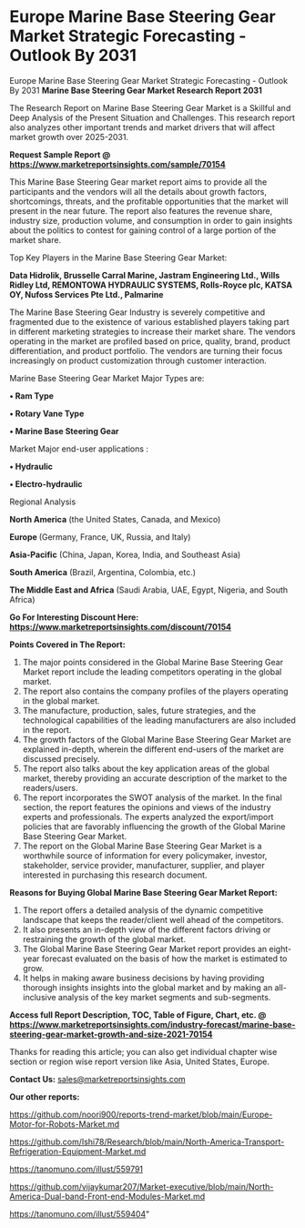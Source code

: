 # Europe Marine Base Steering Gear Market Strategic Forecasting - Outlook By 2031
Europe Marine Base Steering Gear Market Strategic Forecasting - Outlook By 2031
<strong>Marine Base Steering Gear Market Research Report 2031</strong>

The Research Report on Marine Base Steering Gear Market is a Skillful and Deep Analysis of the Present Situation and Challenges. This research report also analyzes other important trends and market drivers that will affect market growth over 2025-2031.

<strong>Request Sample Report @ <a href=https://www.marketreportsinsights.com/sample/70154>https://www.marketreportsinsights.com/sample/70154</a></strong>

This Marine Base Steering Gear market report aims to provide all the participants and the vendors will all the details about growth factors, shortcomings, threats, and the profitable opportunities that the market will present in the near future. The report also features the revenue share, industry size, production volume, and consumption in order to gain insights about the politics to contest for gaining control of a large portion of the market share.

Top Key Players in the Marine Base Steering Gear Market:

<strong>Data Hidrolik, Brusselle Carral Marine, Jastram Engineering Ltd., Wills Ridley Ltd, REMONTOWA HYDRAULIC SYSTEMS, Rolls-Royce plc, KATSA OY, Nufoss Services Pte Ltd., Palmarine</strong>

The Marine Base Steering Gear Industry is severely competitive and fragmented due to the existence of various established players taking part in different marketing strategies to increase their market share. The vendors operating in the market are profiled based on price, quality, brand, product differentiation, and product portfolio. The vendors are turning their focus increasingly on product customization through customer interaction.

Marine Base Steering Gear Market Major Types are:

<strong>• Ram Type

• Rotary Vane Type

• Marine Base Steering Gear</strong>

Market Major end-user applications :

<strong>• Hydraulic

• Electro-hydraulic</strong>

Regional Analysis

</u><strong><b>North America</b></strong> (the United States, Canada, and Mexico)

<strong><b>Europe </b></strong>(Germany, France, UK, Russia, and Italy)

<strong><b>Asia-Pacific</b></strong> (China, Japan, Korea, India, and Southeast Asia)

<strong><b>South America</b></strong> (Brazil, Argentina, Colombia, etc.)

<strong><b>The Middle East and Africa</b></strong> (Saudi Arabia, UAE, Egypt, Nigeria, and South Africa)

<strong>Go For Interesting Discount Here: <a href=https://www.marketreportsinsights.com/discount/70154>https://www.marketreportsinsights.com/discount/70154</a></strong>

<strong>Points Covered in The Report:</strong>
<ol>
  <li>The major points considered in the Global Marine Base Steering Gear Market report include the leading competitors operating in the global market.</li>
  <li>The report also contains the company profiles of the players operating in the global market.</li>
  <li>The manufacture, production, sales, future strategies, and the technological capabilities of the leading manufacturers are also included in the report.</li>
  <li>The growth factors of the Global Marine Base Steering Gear Market are explained in-depth, wherein the different end-users of the market are discussed precisely.</li>
  <li>The report also talks about the key application areas of the global market, thereby providing an accurate description of the market to the readers/users.</li>
  <li>The report incorporates the SWOT analysis of the market. In the final section, the report features the opinions and views of the industry experts and professionals. The experts analyzed the export/import policies that are favorably influencing the growth of the Global Marine Base Steering Gear Market.</li>
  <li>The report on the Global Marine Base Steering Gear Market is a worthwhile source of information for every policymaker, investor, stakeholder, service provider, manufacturer, supplier, and player interested in purchasing this research document.</li>
</ol>
<strong>Reasons for Buying Global Marine Base Steering Gear Market Report:</strong>

<ol>
  <li>The report offers a detailed analysis of the dynamic competitive landscape that keeps the reader/client well ahead of the competitors.</li>
  <li>It also presents an in-depth view of the different factors driving or restraining the growth of the global market.</li>
  <li>The Global Marine Base Steering Gear Market report provides an eight-year forecast evaluated on the basis of how the market is estimated to grow.</li>
  <li>It helps in making aware business decisions by having providing thorough insights insights into the global market and by making an all-inclusive analysis of the key market segments and sub-segments.</li>
</ol>
<strong>Access full Report Description, TOC, Table of Figure, Chart, etc. @ <a href=https://www.marketreportsinsights.com/industry-forecast/marine-base-steering-gear-market-growth-and-size-2021-70154>https://www.marketreportsinsights.com/industry-forecast/marine-base-steering-gear-market-growth-and-size-2021-70154</a></strong>


Thanks for reading this article; you can also get individual chapter wise section or region wise report version like Asia, United States, Europe.

<strong>Contact Us:</strong>
sales@marketreportsinsights.com

<strong>Our other reports:</strong>

<a href=https://github.com/noori900/reports-trend-market/blob/main/Europe-Motor-for-Robots-Market.md>https://github.com/noori900/reports-trend-market/blob/main/Europe-Motor-for-Robots-Market.md</a>

<a href=https://github.com/Ishi78/Research/blob/main/North-America-Transport-Refrigeration-Equipment-Market.md>https://github.com/Ishi78/Research/blob/main/North-America-Transport-Refrigeration-Equipment-Market.md</a>

<a href=https://tanomuno.com/illust/559791>https://tanomuno.com/illust/559791</a>

<a href=https://github.com/vijaykumar207/Market-executive/blob/main/North-America-Dual-band-Front-end-Modules-Market.md>https://github.com/vijaykumar207/Market-executive/blob/main/North-America-Dual-band-Front-end-Modules-Market.md</a>

<a href=https://tanomuno.com/illust/559404>https://tanomuno.com/illust/559404</a>"
